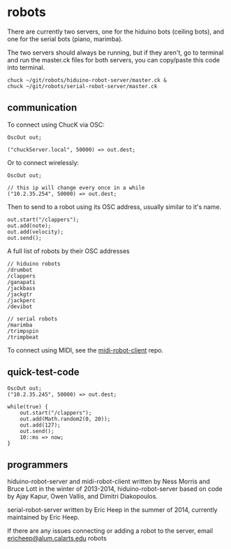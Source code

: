 robots
======

There are currently two servers, one for the hiduino bots (ceiling bots), and one for the serial bots (piano, marimba).

The two servers should always be running, but if they aren't, go to terminal and run the master.ck files for both servers, you can copy/paste this code into terminal.

    chuck ~/git/robots/hiduino-robot-server/master.ck &
    chuck ~/git/robots/serial-robot-server/master.ck

communication
-------------

To connect using ChucK via OSC:

    OscOut out;

    ("chuckServer.local", 50000) => out.dest;

Or to connect wirelessly:

    OscOut out;
    
    // this ip will change every once in a while
    ("10.2.35.254", 50000) => out.dest;

Then to send to a robot using its OSC address, usually similar to it's name.

    out.start("/clappers");
    out.add(note);
    out.add(velocity);
    out.send();

A full list of robots by their OSC addresses

    // hiduino robots
    /drumbot
    /clappers
    /ganapati
    /jackbass
    /jackgtr
    /jackperc
    /devibot

    // serial robots
    /marimba
    /trimpspin
    /trimpbeat

To connect using MIDI, see the [midi-robot-client](https://github.com/MTIID/midi-robot-client) repo.

quick-test-code
---------------

    OscOut out;
    ("10.2.35.245", 50000) => out.dest;

    while(true) {
        out.start("/clappers");
        out.add(Math.random2(0, 20));
        out.add(127);
        out.send();
        10::ms => now;
    }

programmers
-----------

hiduino-robot-server and midi-robot-client written by Ness Morris and Bruce Lott in the winter of 2013-2014, 
hiduino-robot-server based on code by Ajay Kapur, Owen Vallis, and Dimitri Diakopoulos.

serial-robot-server written by Eric Heep in the summer of 2014, currently maintained by Eric Heep.

If there are any issues connecting or adding a robot to the server, email ericheep@alum.calarts.edu robots
